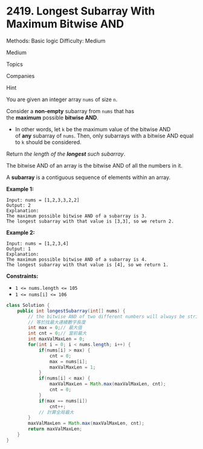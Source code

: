 # 2419. Longest Subarray With Maximum Bitwise AND

Methods: Basic logic
Difficulty: Medium

Medium

Topics

Companies

Hint

You are given an integer array `nums` of size `n`.

Consider a **non-empty** subarray from `nums` that has the **maximum** possible **bitwise AND**.

- In other words, let `k` be the maximum value of the bitwise AND of **any** subarray of `nums`. Then, only subarrays with a bitwise AND equal to `k` should be considered.

Return *the length of the **longest** such subarray*.

The bitwise AND of an array is the bitwise AND of all the numbers in it.

A **subarray** is a contiguous sequence of elements within an array.

**Example 1:**

```
Input: nums = [1,2,3,3,2,2]
Output: 2
Explanation:
The maximum possible bitwise AND of a subarray is 3.
The longest subarray with that value is [3,3], so we return 2.

```

**Example 2:**

```
Input: nums = [1,2,3,4]
Output: 1
Explanation:
The maximum possible bitwise AND of a subarray is 4.
The longest subarray with that value is [4], so we return 1.

```

**Constraints:**

- `1 <= nums.length <= 105`
- `1 <= nums[i] <= 106`

```java
class Solution {
    public int longestSubarray(int[] nums) {
        // the bitwise AND of two different numbers will always be strictly less than the maximum of those two numbers.
        // 等於找最大連續數字長度
        int max = 0;// 最大值
        int cnt = 0;// 當前最大
        int maxValMaxLen = 0;
        for(int i = 0; i < nums.length; i++) {
            if(nums[i] > max) {
                cnt = 0;
                max = nums[i];
                maxValMaxLen = 1;
            } 
            if(nums[i] < max) {
                maxValMaxLen = Math.max(maxValMaxLen, cnt);
                cnt = 0;
            }
            if(max == nums[i]) 
                cnt++;
            // 計算全局最大
        }
        maxValMaxLen = Math.max(maxValMaxLen, cnt);
        return maxValMaxLen;
    }   
}
```
